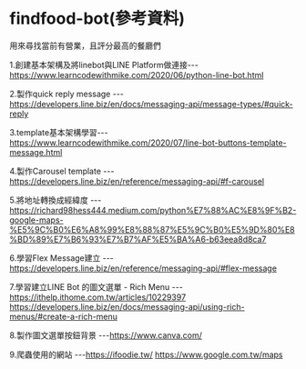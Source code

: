 # findfood-bot(參考資料)
用來尋找當前有營業，且評分最高的餐廳們

1.創建基本架構及將linebot與LINE Platform做連接---https://www.learncodewithmike.com/2020/06/python-line-bot.html

2.製作quick reply message ---https://developers.line.biz/en/docs/messaging-api/message-types/#quick-reply

3.template基本架構學習---https://www.learncodewithmike.com/2020/07/line-bot-buttons-template-message.html

4.製作Carousel template ---https://developers.line.biz/en/reference/messaging-api/#f-carousel

5.將地址轉換成經緯度 ---https://richard98hess444.medium.com/python%E7%88%AC%E8%9F%B2-google-maps-%E5%9C%B0%E6%A8%99%E8%88%87%E5%9C%B0%E5%9D%80%E8%BD%89%E7%B6%93%E7%B7%AF%E5%BA%A6-b63eea8d8ca7

6.學習Flex Message建立 ---https://developers.line.biz/en/reference/messaging-api/#flex-message

7.學習建立LINE Bot 的圖文選單 - Rich Menu ---https://ithelp.ithome.com.tw/articles/10229397 
https://developers.line.biz/en/docs/messaging-api/using-rich-menus/#create-a-rich-menu

8.製作圖文選單按鈕背景 ---https://www.canva.com/

9.爬蟲使用的網站 ---https://ifoodie.tw/
https://www.google.com.tw/maps
